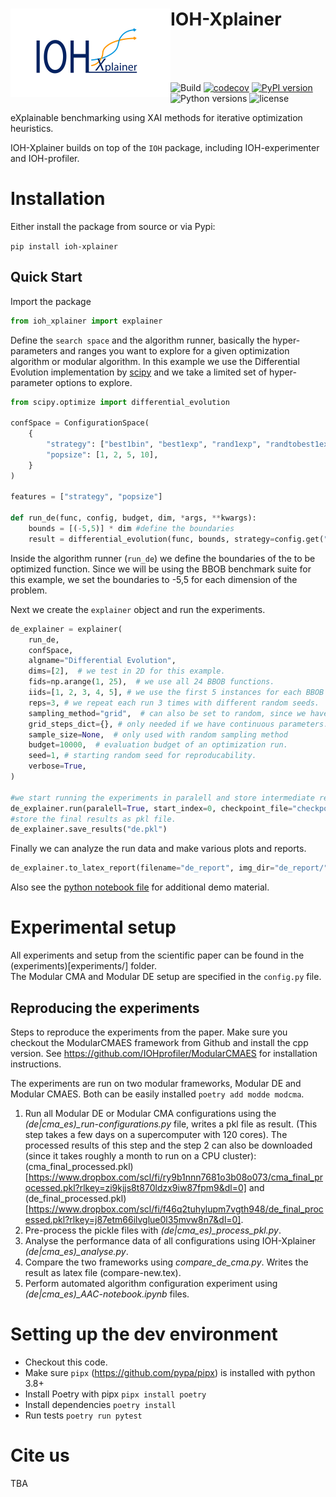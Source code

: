 <h1><img src="IOH-xplainer-logo.png" width="256" style="float:left;">IOH-Xplainer</h1>

<br/><br/><br/>

![Build](https://github.com/Basvanstein/ioh-explainer/actions/workflows/test.yml/badge.svg)
[![codecov](https://codecov.io/gh/Basvanstein/ioh-explainer/graph/badge.svg?token=SYBOLV6H44)](https://codecov.io/gh/Basvanstein/ioh-explainer)
[![PyPI version](https://badge.fury.io/py/ioh-xplainer.svg)](https://badge.fury.io/py/ioh-xplainer) 
![Python versions](https://img.shields.io/pypi/pyversions/ioh-xplainer)
![license](https://img.shields.io/pypi/l/ioh-xplainer)

eXplainable benchmarking using XAI methods for iterative optimization heuristics.

IOH-Xplainer builds on top of the `IOH` package, including IOH-experimenter and IOH-profiler.

# Installation

Either install the package from source or via Pypi:

`pip install ioh-xplainer`

## Quick Start

Import the package

```python
from ioh_xplainer import explainer
```

Define the `search space` and the algorithm runner, basically the hyper-parameters and ranges you want to explore for a given optimization algorithm or modular algorithm. In this example we use the Differential Evolution implementation by [scipy](https://docs.scipy.org/doc/scipy/reference/generated/scipy.optimize.differential_evolution.html) and we take a limited set of hyper-parameter options to explore.

```python
from scipy.optimize import differential_evolution

confSpace = ConfigurationSpace(
    {
        "strategy": ["best1bin", "best1exp", "rand1exp", "randtobest1exp"],
        "popsize": [1, 2, 5, 10],
    }
) 

features = ["strategy", "popsize"]

def run_de(func, config, budget, dim, *args, **kwargs):
    bounds = [(-5,5)] * dim #define the boundaries
    result = differential_evolution(func, bounds, strategy=config.get("strategy"), popsize=config.get("popsize"))

```

Inside the algorithm runner (`run_de`) we define the boundaries of the to be optimized function. Since we will be using the BBOB benchmark suite for this example, we set the boundaries to -5,5 for each dimension of the problem.

Next we create the `explainer` object and run the experiments.

```python
de_explainer = explainer(
    run_de,
    confSpace,
    algname="Differential Evolution",
    dims=[2],  # we test in 2D for this example.
    fids=np.arange(1, 25),  # we use all 24 BBOB functions.
    iids=[1, 2, 3, 4, 5], # we use the first 5 instances for each BBOB function.
    reps=3, # we repeat each run 3 times with different random seeds.
    sampling_method="grid",  # can also be set to random, since we have a few options we can make a full enumeration of the space.
    grid_steps_dict={}, # only needed if we have continuous parameters.
    sample_size=None,  # only used with random sampling method
    budget=10000,  # evaluation budget of an optimization run.
    seed=1, # starting random seed for reproducability.
    verbose=True,
)

#we start running the experiments in paralell and store intermediate results in a csv (to allow a restart when crashing)
de_explainer.run(paralell=True, start_index=0, checkpoint_file="checkpoint.csv")
#store the final results as pkl file.
de_explainer.save_results("de.pkl")
```

Finally we can analyze the run data and make various plots and reports.

```python
de_explainer.to_latex_report(filename="de_report", img_dir="de_report/")
```

Also see the [python notebook file](example.ipynb) for additional demo material.

# Experimental setup

All experiments and setup from the scientific paper can be found in the (experiments)[experiments/] folder.  
The Modular CMA and Modular DE setup are specified in the `config.py` file.

## Reproducing the experiments

Steps to reproduce the experiments from the paper.
Make sure you checkout the ModularCMAES framework from Github and install the cpp version.
See https://github.com/IOHprofiler/ModularCMAES for installation instructions.

The experiments are run on two modular frameworks, Modular DE and Modular CMAES. Both can be easily installed `poetry add modde modcma`.

1. Run all Modular DE or Modular CMA configurations using the *(de|cma_es)_run-configurations.py* file, writes a pkl file as result. 
(This step takes a few days on a supercomputer with 120 cores). The processed results of this step and the step 2 can also be downloaded (since it takes roughly a month to run on a CPU cluster): (cma_final_processed.pkl)[https://www.dropbox.com/scl/fi/ry9b1nnn7681o3b08o073/cma_final_processed.pkl?rlkey=zi9kjjs8t870ldzx9iw87fpm9&dl=0] and (de_final_processed.pkl)[https://www.dropbox.com/scl/fi/f46q2tuhylupm7vgth948/de_final_processed.pkl?rlkey=j87etm66ilvglue0l35mvw8n7&dl=0].
2. Pre-process the pickle files with *(de|cma_es)_process_pkl.py*.
3. Analyse the performance data of all configurations using IOH-Xplainer *(de|cma_es)_analyse.py*.
4. Compare the two frameworks using *compare_de_cma.py*. Writes the result as latex file (compare-new.tex).
5. Perform automated algorithm configuration experiment using *(de|cma_es)_AAC-notebook.ipynb* files.


# Setting up the dev environment

- Checkout this code.
- Make sure `pipx` (https://github.com/pypa/pipx) is installed with python 3.8+
- Install Poetry with pipx `pipx install poetry`
- Install dependencies `poetry install`
- Run tests `poetry run pytest`


# Cite us

TBA
